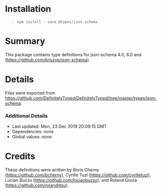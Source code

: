 # Installation

> `npm install --save @types/json-schema`

# Summary

This package contains type definitions for json-schema 4.0, 6.0 and (https://github.com/kriszyp/json-schema).

# Details

Files were exported from https://github.com/DefinitelyTyped/DefinitelyTyped/tree/master/types/json-schema.

### Additional Details

-   Last updated: Mon, 23 Dec 2019 20:09:15 GMT
-   Dependencies: none
-   Global values: none

# Credits

These definitions were written by Boris Cherny (https://github.com/bcherny), Cyrille Tuzi (https://github.com/cyrilletuzi), Lucian Buzzo (https://github.com/lucianbuzzo), and Roland Groza (https://github.com/rolandjitsu).
